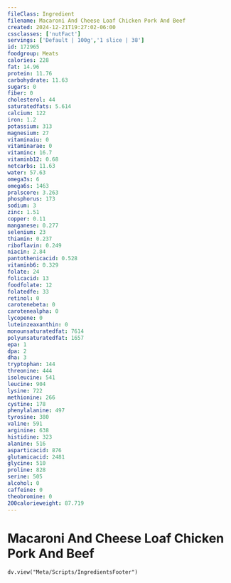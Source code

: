 ```yaml
---
fileClass: Ingredient
filename: Macaroni And Cheese Loaf Chicken Pork And Beef
created: 2024-12-21T19:27:02-06:00
cssclasses: ['nutFact']
servings: ['Default | 100g','1 slice | 38']
id: 172965
foodgroup: Meats
calories: 228
fat: 14.96
protein: 11.76
carbohydrate: 11.63
sugars: 0
fiber: 0
cholesterol: 44
saturatedfats: 5.614
calcium: 122
iron: 1.2
potassium: 313
magnesium: 27
vitaminaiu: 0
vitaminarae: 0
vitaminc: 16.7
vitaminb12: 0.68
netcarbs: 11.63
water: 57.63
omega3s: 6
omega6s: 1463
pralscore: 3.263
phosphorus: 173
sodium: 3
zinc: 1.51
copper: 0.11
manganese: 0.277
selenium: 23
thiamin: 0.237
riboflavin: 0.249
niacin: 2.84
pantothenicacid: 0.528
vitaminb6: 0.329
folate: 24
folicacid: 13
foodfolate: 12
folatedfe: 33
retinol: 0
carotenebeta: 0
carotenealpha: 0
lycopene: 0
luteinzeaxanthin: 0
monounsaturatedfat: 7614
polyunsaturatedfat: 1657
epa: 1
dpa: 2
dha: 3
tryptophan: 144
threonine: 444
isoleucine: 541
leucine: 904
lysine: 722
methionine: 266
cystine: 178
phenylalanine: 497
tyrosine: 380
valine: 591
arginine: 638
histidine: 323
alanine: 516
asparticacid: 876
glutamicacid: 2481
glycine: 510
proline: 828
serine: 505
alcohol: 0
caffeine: 0
theobromine: 0
200calorieweight: 87.719
---
```


# Macaroni And Cheese Loaf Chicken Pork And Beef

```dataviewjs
dv.view("Meta/Scripts/IngredientsFooter")
```